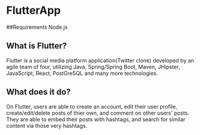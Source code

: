 # FlutterApp

##Requirements
Node.js

## What is Flutter?
Flutter is a social media platform application(Twitter clone) developed by an agile team of four, utilizing Java, Spring/Spring Boot, Maven, JHipster, JavaScript, React, PostGreSQL and many more technologies.

## What does it do?
On Flutter, users are able to create an account, edit their user profile, create/edit/delete posts of thier own, and comment on other users' posts. They are able to embed their posts with hashtags, and search for similar content via those very hashtags. 


